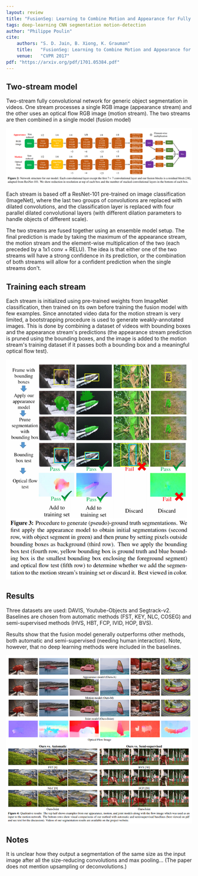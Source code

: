 ```yaml
---
layout: review
title: "FusionSeg: Learning to Combine Motion and Appearance for Fully Automatic Segmentation of Generic Objects in Videos"
tags: deep-learning CNN segmentation motion-detection
author: "Philippe Poulin"
cite:
    authors: "S. D. Jain, B. Xiong, K. Grauman"
    title:   "FusionSeg: Learning to Combine Motion and Appearance for Fully Automatic Segmentation of Generic Objects in Videos"
    venue:   "CVPR 2017"
pdf: "https://arxiv.org/pdf/1701.05384.pdf"
---
```

   
## Two-stream model

Two-stream fully convolutional network for generic object segmentation in videos. One stream processes a single RGB image (appearance stream) and the other uses an optical flow RGB image (motion stream). The two streams are then combined in a single model (fusion model)

![](/deep-learning/images/fusionseg/twostream_model.png)

Each stream is based off a ResNet-101 pre-trained on image classification (ImageNet), where the last two groups of convolutions are replaced with dilated convolutions, and the classification layer is replaced with four parallel dilated convolutional layers (with different dilation parameters to handle objects of different scale).

The two streams are fused together using an ensemble model setup. The final prediction is made by taking the maximum of the appearance stream, the motion stream and the element-wise multiplication of the two (each preceded by a 1x1 conv + RELU). The idea is that either one of the two streams will have a strong confidence in its prediction, or the combination of both streams will allow for a confident prediction when the single streams don't.


## Training each stream

Each stream is initialized using pre-trained weights from ImageNet classification, then trained on its own before training the fusion model with few examples. Since annotated video data for the motion stream is very limited, a bootstrapping procedure is used to generate weakly-annotated images. This is done by combining a dataset of videos with bounding boxes and the appearance stream's predictions (the appearance stream prediction is pruned using the bounding boxes, and the image is added to the motion stream's training dataset if it passes both a bounding box and a meaningful optical flow test).

![](/deep-learning/images/fusionseg/bootstrap_procedure.png)


## Results

Three datasets are used: DAVIS, Youtube-Objects and Segtrack-v2.
Baselines are chosen from automatic methods (FST, KEY, NLC, COSEG) and semi-supervised methods (HVS, HBT, FCP, IVID, HOP, BVS).

Results show that the fusion model generally outperforms other methods, both automatic and semi-supervised (needing human interaction). Note, however, that no deep learning methods were included in the baselines.

![](/deep-learning/images/fusionseg/results.png)


## Notes

It is unclear how they output a segmentation of the same size as the input image after all the size-reducing convolutions and max pooling... (The paper does not mention upsampling or deconvolutions.)
